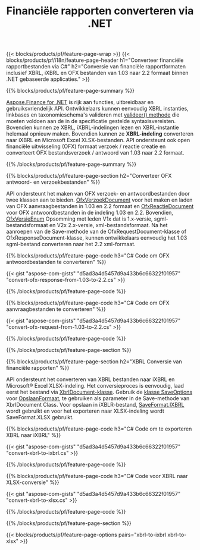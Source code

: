 ﻿---
title: Financiële rapporten converteren via .NET
url: /nl/net/conversion/
description:  C# code om financiële rapporten om te zetten in XBRL, iXBRL(inline xbrl) en OFX bestandsformaten via de .NET bibliotheek.
---
{{< blocks/products/pf/feature-page-wrap >}}
{{< blocks/products/pf/i18n/feature-page-header h1="Converteer financiële rapportbestanden via C#" h2="Conversie van financiële rapportformaten inclusief XBRL, iXBRL en OFX bestanden van 1.03 naar 2.2 formaat binnen .NET gebaseerde applicaties." >}}

{{% blocks/products/pf/feature-page-summary %}}

[Aspose.Finance for .NET](https://products.aspose.com/finance/net/) is rijk aan functies, uitbreidbaar en gebruiksvriendelijk API. Ontwikkelaars kunnen eenvoudig XBRL instanties, linkbases en taxonomieschema's valideren met [valideer() methode](https://apireference.aspose.com/finance/net/aspose.finance.xbrl/xbrlinstance/methods/validate) die moeten voldoen aan de in de specificatie gestelde syntaxisvereisten. Bovendien kunnen ze XBRL, iXBRL-indelingen lezen en XBRL-instantie helemaal opnieuw maken. Bovendien kunnen ze **XBRL-indeling** converteren naar iXBRL en Microsoft Excel XLSX-bestanden. API ondersteunt ook open financiële uitwisseling (OFX) formaat verzoek / reactie creatie en converteert OFX bestandsverzoek / antwoord van 1.03 naar 2.2 formaat.

{{% /blocks/products/pf/feature-page-summary %}}

{{% blocks/products/pf/feature-page-section h2="Converteer OFX antwoord- en verzoekbestanden" %}}

API ondersteunt het maken van OFX verzoek- en antwoordbestanden door twee klassen aan te bieden. [OfxVerzoekDocument](https://apireference.aspose.com/finance/net/aspose.finance.ofx/ofxrequestdocument) voor het maken en laden van OFX aanvraagbestanden in 1.03 en 2.2 formaat en [OfxReactieDocument](https://apireference.aspose.com/finance/net/aspose.finance.ofx/ofxresponsedocument) voor OFX antwoordbestanden in de indeling 1.03 en 2.2. Bovendien, [OfxVersieEnum](https://apireference.aspose.com/finance/net/aspose.finance.ofx/ofxversionenum) Opsomming met leden V1x dat is 1.x-versie, sgml-bestandsformaat en V2x 2.x-versie, xml-bestandsformaat. Na het aanroepen van de Save-methode van de OfxRequestDocument-klasse of OfxResponseDocument-klasse, kunnen ontwikkelaars eenvoudig het 1.03 sgml-bestand converteren naar het 2.2 xml-formaat.


{{% blocks/products/pf/feature-page-code h3="C# Code om OFX antwoordbestanden te converteren" %}}

{{< gist "aspose-com-gists" "d5ad3a4d5457d9a433b6c66322f01957" "convert-ofx-response-from-1.03-to-2.2.cs" >}} 

{{% /blocks/products/pf/feature-page-code %}}

{{% blocks/products/pf/feature-page-code h3="C# Code om OFX aanvraagbestanden te converteren" %}}

{{< gist "aspose-com-gists" "d5ad3a4d5457d9a433b6c66322f01957" "convert-ofx-request-from-1.03-to-2.2.cs" >}} 

{{% /blocks/products/pf/feature-page-code %}}

{{% /blocks/products/pf/feature-page-section %}}

{{% blocks/products/pf/feature-page-section h2="XBRL Conversie van financiële rapporten" %}}

API ondersteunt het converteren van XBRL bestanden naar iXBRL en Microsoft® Excel XLSX-indeling. Het conversieproces is eenvoudig, laad eerst het bestand via [XbrlDocument-klasse](https://apireference.aspose.com/finance/net/aspose.finance.xbrl/xbrldocument). Gebruik de [klasse SaveOptions](https://apireference.aspose.com/finance/net/aspose.finance.xbrl/saveoptions) voor [OpslaanFormaat](https://apireference.aspose.com/finance/net/aspose.finance.xbrl/saveoptions/properties/saveformat), te gebruiken als parameter in de Save-methode van XbrlDocument Class. Voor opslaan in iXBLR-bestand, [SaveFormat.IXBRL](https://apireference.aspose.com/finance/net/aspose.finance.xbrl/saveformat) wordt gebruikt en voor het exporteren naar XLSX-indeling wordt SaveFormat.XLSX gebruikt.

{{% blocks/products/pf/feature-page-code h3="C# Code om te exporteren XBRL naar iXBRL" %}}

{{< gist "aspose-com-gists" "d5ad3a4d5457d9a433b6c66322f01957" "convert-xbrl-to-ixbrl.cs" >}} 

{{% /blocks/products/pf/feature-page-code %}}

{{% blocks/products/pf/feature-page-code h3="C# Code voor XBRL naar XLSX-conversie" %}}

{{< gist "aspose-com-gists" "d5ad3a4d5457d9a433b6c66322f01957" "convert-xbrl-to-xlsx.cs" >}} 

{{% /blocks/products/pf/feature-page-code %}}

{{% /blocks/products/pf/feature-page-section %}}

{{< blocks/products/pf/feature-page-options pairs="xbrl-to-ixbrl xbrl-to-xlsx" >}}